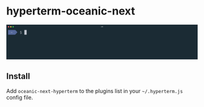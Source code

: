 # hyperterm-oceanic-next

![](screenshot.png)

## Install

Add `oceanic-next-hyperterm` to the plugins list in your `~/.hyperterm.js` config file.


